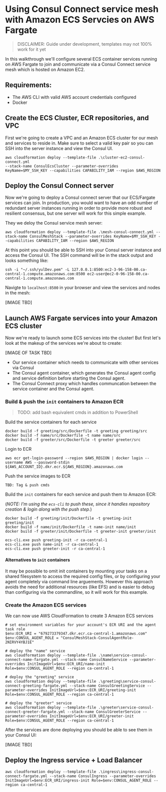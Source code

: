 # Using Consul Connect service mesh with Amazon ECS Servcies on AWS Fargate

> DISCLAIMER: Guide under development, templates may not 100% work for it yet

In this walkthrough we'll configure several ECS container services running on AWS Fargate to join and communicate via a Consul Connect service mesh which is hosted on Amazon EC2.

## Requirements:
* The AWS CLI with valid AWS account credentials configured
* Docker


## Create the ECS Cluster, ECR repositories, and VPC

First we're going to create a VPC and an Amazon ECS cluster for our mesh and services to reside in. 
Make sure to select a valid key pair so you can SSH into the server instance and view the Consul UI.
```
aws cloudformation deploy --template-file .\cluster-ec2-consul-connect.yml
--stack-name ConsulEcsCluster --parameter-overrides KeyName=$MY_SSH_KEY --capabilities CAPABILITY_IAM --region $AWS_REGION
```

## Deploy the Consul Connect server

Now we're going to deploy a Consul connect server that our ECS/Fargate services can join. In production, you would want to have an odd number of redundant server instances running in order to provide more robust and resilient consensus, but one server will work for this simple example.

They we deloy the Consul service mesh server:
```
aws cloudformation deploy --template-file .\mesh-consul-connect.yml --stack-name ConsulMeshStack --parameter-overrides KeyName=$MY_SSH_KEY --capabilities CAPABILITY_IAM --region $AWS_REGION
```

At this point you should be able to SSH into your Consul server instance and access the Consul UI. The SSH command will be in the stack output and looks something like:
```
ssh -i "~/.ssh/yulDev.pem" -L 127.0.0.1:8500:ec2-3-96-158-00.ca-central-1.compute.amazonaws.com:8500 ec2-user@ec2-0-96-158-00.ca-central-1.compute.amazonaws.com
```

Navigte to `localhost:8500` in your browser and view the services and nodes in the mesh:

[IMAGE TBD]


## Launch AWS Fargate services into your Amazon ECS cluster

Now we're ready to launch some ECS services into the cluster! But first let's look at the makeup of the services we're about to create:

[IMAGE OF TASK TBD]

* Our service container which needs to communicate with other services via Consul
* The Consul agent container, which generates the Consul agent config and service definition before starting the Consul agent.
* The Consul Connect proxy which handles communcation between the service container and the Consul agent.

### Build & push the `init` containers to Amazon ECR

> TODO: add bash equivalent cmds in addition to PowerShell

Build the service containers for each service

```
docker build -f greeting/src/Dockerfile -t greeting greeting/src
docker build -f name/src/Dockerfile -t name name/src
docker build -f greeter/src/Dockerfile -t greeter greeter/src
```

Login to ECR

```
aws ecr get-login-password --region $AWS_REGION | docker login --username AWS --password-stdin ${AWS_ACCOUNT_ID}.dkr.ecr.${AWS_REGION}.amazonaws.com
```

Push the service images to ECR

```
TBD: Tag & push cmds
```

Build the `init` containers for each service and push them to Amazon ECR:

(_NOTE: I'm using the `ecs-cli` to push these, since it handles repository creation & login along with the push step._)
```
docker build -f greeting/init/Dockerfile -t greeting-init greeting/init
docker build -f name/init/Dockerfile -t name-init name/init
docker build -f greeter/init/Dockerfile -t greeter-init greeter/init

ecs-cli.exe push greeting-init -r ca-central-1 
ecs-cli.exe push name-init -r ca-central-1
ecs-cli.exe push greeter-init -r ca-central-1
```

#### Alternatives to `init` containers

It may be possible to omit init containers by mounting your tasks on a shared filesystem to access the required config files, or by configuring your agent completely via command line arguements. However this approach avoids the need for additional resources (like EFS) and is easier to debug than configuring via the commandline, so it will work for this example.

### Create the Amazon ECS services

We can now use AWS CloudFormation to create 3 Amazon ECS services

```
# set environment variables for your account's ECR URI and the agent task role 
$env:ECR_URI = "679273379347.dkr.ecr.ca-central-1.amazonaws.com"
$env:CONSUL_AGENT_ROLE = "ConsulMeshStack-ConsulAgentRole-2NIRVY4YBJ1E"

# deploy the "name" service
aws cloudformation deploy --template-file .\name\service-consul-connect-name-fargate.yml --stack-name ConsulNameService --parameter-overrides InitImageUrl=$env:ECR_URI/name-init Role=$env:CONSUL_AGENT_ROLE --region ca-central-1

# deploy the "greeting" service
aws cloudformation deploy --template-file .\greeting\service-consul-connect-greeting-fargate.yml --stack-name ConsulGreetingService --parameter-overrides InitImageUrl=$env:ECR_URI/greeting-init Role=$env:CONSUL_AGENT_ROLE --region ca-central-1

# deploy the "greeter" service
aws cloudformation deploy --template-file .\greeter\service-consul-connect-greeter-fargate.yml --stack-name ConsulGreeterService --parameter-overrides InitImageUrl=$env:ECR_URI/greeter-init Role=$env:CONSUL_AGENT_ROLE --region ca-central-1
```

After the services are done deploying you should be able to see them in your Consul UI:

[IMAGE TBD]

## Deploy the Ingress service + Load Balancer

```
aws cloudformation deploy --template-file .\ingress\ingress-consul-connect-fargate.yml --stack-name ConsulIngress --parameter-overrides InitImageUrl=$env:ECR_URI/ingress-init Role=$env:CONSUL_AGENT_ROLE --region ca-central-1
```
